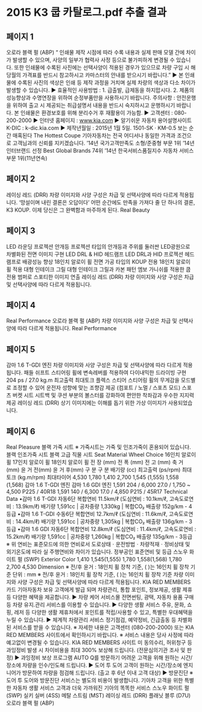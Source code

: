 # 2015 K3 쿱 카탈로그.pdf 추출 결과

## 페이지 1

오로라 블랙 펄 (ABP)
“ 인쇄물 제작 시점에 따라 수록 내용과 실제 판매 모델 간에 차이가 발생할 수 있으며, 사양의 일부가 협력사 사정 등으로 불가피하게 변경될 수 있습니다. 
   또한 인쇄물에 수록된 사진에는 선택사양이 적용된 경우가 있으므로 차량 구입 시 해당월의 가격표를 반드시 참고하시고 카마스터의 안내를 받으시기 바랍니다.”
▶ 본 인쇄물에 수록된 사진의 색상은 인쇄 등 제작 과정을 거치며 실제 차량의 색상과 다소 차이가 발생할 수 있습니다.      ▶ 효율적인 사용방법 : 1. 급출발, 급제동을 하지맙시다.   2. 제품의 성능향상과 수명연장을 위하여 순정부품만을 사용하시기 바랍니다.
    주의사항 : 안전운행을 위하여 출고 시 제공되는 취급설명서 내용을 반드시 숙지하시고 운행하시기 바랍니다.                    본 인쇄물은 환경보호를 위해 분리수거 후 재활용이 가능함.
▶ 고객센터 : 080-200-2000         ▶ 인터넷 홈페이지 : www.kia.com          ▶ 알기쉬운 자동차 용어설명사이트 K-DIC : k-dic.kia.com          ▶ 제작년월일 : 2015년 1월 5일.   1501-SK · KM-0.5
보는 순간 매혹된다
The Hottest Coupe
기아자동차는 전국 어디서나 동일한 가격과 조건으로 고객님과의 신뢰를 지키겠습니다.
’14년 국가고객만족도
소형/준중형 부문 1위
’14년 인터브랜드 선정
Best Global Brands 74위
’14년 한국서비스품질지수
자동차 서비스 부문 1위(11년연속)


## 페이지 2

레이싱 레드 (DRR)
차량 이미지와 사양 구성은 차급 및 선택사양에 따라 다르게 적용됩니다.
‘망설이며 내린 결론은 오답이다’
 어떤 순간에도 만족을 가져다 줄 단 하나의 결론, K3 KOUP.
 이제 당신은 그 완벽함과 마주하게 된다.
Real  Beauty


## 페이지 3

LED 라운딩 프로젝션 안개등
프로젝션 타입의 안개등과 주위를 둘러싼 LED광원으로 차별화된 전면 이미지 구현
LED DRL & HID 헤드램프
LED DRL과 HID 프로젝션 헤드램프로 배광성능 향상
18인치 알로이 휠
전면 가공 타입의 KOUP 전용 18인치 알로이 휠 적용
대형 인테이크 그릴
대형 인테이크 그릴과 카본 패턴 엠보 가니쉬를 적용한 쿱 전용 범퍼로 스포티한 
이미지 연출
레이싱 레드 (DRR)
차량 이미지와 사양 구성은 차급 및 선택사양에 따라 다르게 적용됩니다.


## 페이지 4

Real  Performance
오로라 블랙 펄 (ABP)
차량 이미지와 사양 구성은 차급 및 선택사양에 따라 다르게 적용됩니다.
Real  Performance


## 페이지 5

감마 1.6 T-GDI 엔진
차량 이미지와 사양 구성은 차급 및 선택사양에 따라 다르게 적용됩니다.
패들 쉬프트
스티어링 휠에 변속레버를 적용하여 다이내믹한 드라이빙 구현
204 ps / 27.0 kg.m
최고출력
최대토크
플렉스 스티어
스티어링 휠의 무게감을 모드별로 조정할 수 있어 운전자 성향에 맞는 조향감 제공 
(컴포트 / 노멀 / 스포츠 모드)
스포츠 버켓 시트
시트백 및 쿠션 부분의 볼스터를 강화하여 편안한 착좌감과 우수한 지지력 제공
레이싱 레드 (DRR)
상기 이미지에는 이해를 돕기 위한 가상 이미지가 사용되었습니다.


## 페이지 6

Real  Pleasure
블랙 
가죽 시트
※ 가죽시트는 가죽 및 인조가죽이 혼용되어 있습니다.
블랙 
인조가죽 시트
블랙 
고급 직물 시트
Seat Material
Wheel Choice
16인치 알로이 휠
17인치 알로이 휠
18인치 알로이 휠
 전  장                    (mm)
	전  폭                  (mm)
	전  고                  (mm)
 축  거                  (mm)
 윤  거              전(mm)
 윤  거              후(mm)
구     분
구     분
배기량                    (cc)
최고출력           (ps/rpm)
최대토크          (kg.m/rpm)
최대타이어
4,530
1,780
1,410
2,700
1,545 (1,555)
1,558 (1,568)
감마 1.6 T-GDI 엔진
감마 1.6 GDI 엔진
1,591
204 / 6,000
27.0 / 1,750 ~ 4,500
P225 / 40R18
1,591
140 / 6,300
17.0 / 4,850
P215 / 45R17
Technical Data
•감마 1.6 T-GDI 자동6단   복합연비 11.5km/ℓ (도심연비 : 10.1km/ℓ, 고속도로연비 : 13.9km/ℓ)  배기량 1,591cc | 공차중량 1,330kg | 복합CO₂ 배출량 152g/km - 4등급 
•감마 1.6 T-GDI 수동6단   복합연비 12.7km/ℓ (도심연비 : 11.6km/ℓ, 고속도로연비 : 14.4km/ℓ)  배기량 1,591cc | 공차중량 1,305kg | 복합CO₂ 배출량 136g/km - 3등급
•감마 1.6 GDI 자동6단       복합연비 12.8km/ℓ (도심연비 : 11.4km/ℓ, 고속도로연비 : 15.2km/ℓ)  배기량 1,591cc | 공차중량 1,260kg | 복합CO₂ 배출량 135g/km - 3등급 
※ 위 연비는 표준모드에 의한 연비로서 도로상태ㆍ운전방법ㆍ차량적재ㆍ정비상태 및 외기온도에 따라 실 주행연비와 차이가 있습니다.
정부공인 
표준연비 
및 등급
스노우 화이트 펄 (SWP)
Exterior Color
1,410
1,545(1,555)
1,780
1,558(1,568)
1,780
2,700
4,530
Dimension
※ 전/후 윤거 : 18인치 휠 장착 기준, (  )는 16인치 휠 장착 기준          단위 : mm
※ 전/후 윤거 : 18인치 휠 장착 기준, (  )는 16인치 휠 장착 기준
차량 이미지와 사양 구성은 차급 및 선택사양에 따라 다르게 적용됩니다.
KIA RED MEMBERS 카드
기아자동차 보유 고객에게 발급 되며 차량관리, 
통합 포인트, 정보제공, 생활 제휴 등 다양한 
혜택을 제공합니다.
▶ 차량 케어 서비스몰
전면썬팅, 광택, 자동차 용품 구매 등 차량 유지.관리 서비스를 
이용할 수 있습니다.
▶ 다양한 생활 서비스
주유, 문화, 쇼핑, 레저 등 다양한 생활 제휴처에서 포인트를 
적립/사용할 수 있고, 특별한 우대혜택을 누릴 수 있습니다.
▶ 체계적 차량관리 서비스
정기점검, 예약정비, 긴급출동 등 차별화된 서비스를 받을 수 
있습니다.
※ 자세한 내용은 고객센터 (080-200-2000) 또는 KIA RED MEMBERS 사이트에서 확인하시기 바랍니다.    ※ 서비스 내용은 당사 사정에 따라 예고없이 변경될 수 있습니다.
KIA RED MEMBERS 사이트
미 동의수리, 허위청구 등 과잉정비 발생 시 차이비용을 최대 300% 
보상해 드립니다. (전문심의기관 조사 및 판정)
▶ 과잉정비 보상 프로그램
AUTO Q를 방문하기 어려운 고객을 위해 원하는 시간/장소에 차량을 
인수/인도해 드립니다.
▶ 도어 투 도어
고객이 원하는 시간/장소에 엔지니어가 방문하여 차량을 점검해 드립니다. 
(출고 후 6년 이내 고객 대상)
▶ 방문진단
※ 도어 투 도어와 방문진단 서비스는 별도의 비용이 발생합니다.
기아차 고객을 위한 특별한 자동차 생활 서비스
고객과 더욱 가까워진 기아의 똑똑한 서비스
스노우 화이트 펄 
(SWP)
실키 실버 
(4SS)
메탈 스트림 
(MST)
레이싱 레드 
(DRR)
플래닛 블루
(D7U)
오로라 블랙 펄 
(ABP)


